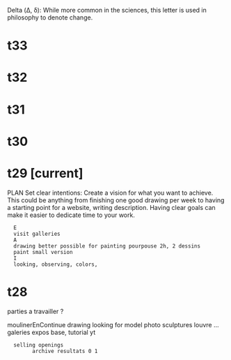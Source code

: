 Delta (Δ, δ): While more common in the sciences, this letter is used in philosophy to denote change.

# t33
# t32
# t31
# t30
# t29 [current]
PLAN
Set clear intentions: Create a vision for what you want to achieve. 
This could be anything from finishing one good drawing per week to having a starting point for a website, writing description. 
Having clear goals can make it easier to dedicate time to your work.

      E
      visit galleries
      A 
      drawing better possible for painting pourpouse 2h, 2 dessins
      paint small version
      I 
      looking, observing, colors, 
# t28

parties a travailler ?

moulinerEnContinue
      drawing
      looking for model photo sculptures louvre ...
      galeries
      expos
      base, tutorial yt      
      
      selling openings
            archive resultats 0 1 

